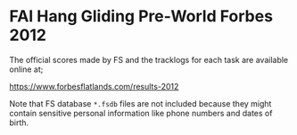 # FAI Hang Gliding Pre-World Forbes 2012

The official scores made by FS and the tracklogs for each task are available
online at;

https://www.forbesflatlands.com/results-2012

Note that FS database `*.fsdb` files are not included because they might
contain sensitive personal information like phone numbers and dates of birth.
